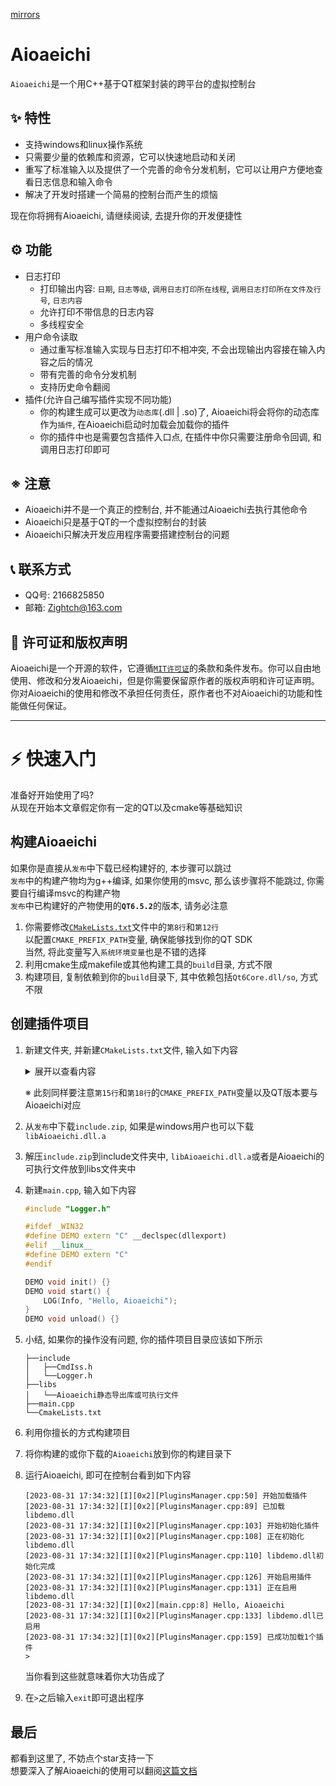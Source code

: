 [mirrors](http://101.43.118.146:19133/Zightch/Aioaeichi/)

# Aioaeichi
`Aioaeichi`是一个用C++基于QT框架封装的跨平台的虚拟控制台

## ✨ 特性
* 支持windows和linux操作系统  
* 只需要少量的依赖库和资源，它可以快速地启动和关闭  
* 重写了标准输入以及提供了一个完善的命令分发机制，它可以让用户方便地查看日志信息和输入命令  
* 解决了开发时搭建一个简易的控制台而产生的烦恼  

现在你将拥有Aioaeichi, 请继续阅读, 去提升你的开发便捷性  

## ⚙ 功能
* 日志打印
  * 打印输出内容: `日期`, `日志等级`, `调用日志打印所在线程`, `调用日志打印所在文件及行号`, `日志内容`
  * 允许打印不带信息的日志内容
  * 多线程安全
* 用户命令读取
  * 通过重写标准输入实现与日志打印不相冲突, 不会出现输出内容接在输入内容之后的情况
  * 带有完善的命令分发机制
  * 支持历史命令翻阅
* 插件(允许自己编写插件实现不同功能)
  * 你的构建生成可以更改为`动态库`(.dll | .so)了, Aioaeichi将会将你的动态库作为`插件`, 在Aioaeichi启动时加载会加载你的插件
  * 你的插件中也是需要包含插件入口点, 在插件中你只需要注册命令回调, 和调用日志打印即可

## ※ 注意
* Aioaeichi并不是一个真正的控制台, 并不能通过Aioaeichi去执行其他命令
* Aioaeichi只是基于QT的一个虚拟控制台的封装
* Aioaeichi只解决开发应用程序需要搭建控制台的问题

## 📞 联系方式
* QQ号: 2166825850
* 邮箱: Zightch@163.com

## 🔑 许可证和版权声明
Aioaeichi是一个开源的软件，它遵循[`MIT许可证`](License)的条款和条件发布。你可以自由地使用、修改和分发Aioaeichi，但是你需要保留原作者的版权声明和许可证声明。你对Aioaeichi的使用和修改不承担任何责任，原作者也不对Aioaeichi的功能和性能做任何保证。

---
# ⚡ 快速入门
准备好开始使用了吗?  
从现在开始本文章假定你有一定的QT以及cmake等基础知识

## 构建Aioaeichi
如果你是直接从`发布`中下载已经构建好的, 本步骤可以跳过  
`发布`中的构建产物均为g++编译, 如果你使用的msvc, 那么该步骤将不能跳过, 你需要自行编译msvc的构建产物  
`发布`中已构建好的产物使用的<b>`QT6.5.2`</b>的版本, 请务必注意

1. 你需要修改[`CMakeLists.txt`](CMakeLists.txt)文件中的`第8行`和`第12行`  
  以配置`CMAKE_PREFIX_PATH`变量, 确保能够找到你的QT SDK  
  当然, 将此变量写入`系统环境变量`也是不错的选择
2. 利用cmake生成makefile或其他构建工具的`build`目录, 方式不限
3. 构建项目, 复制依赖到你的`build`目录下, 其中依赖包括`Qt6Core.dll/so`, 方式不限

## 创建插件项目
1.  新建文件夹, 并新建`CMakeLists.txt`文件, 输入如下内容
    <details>
      <summary>展开以查看内容</summary>

    ```
    cmake_minimum_required(VERSION 3.21)
    set(projectName demo)
    project(${projectName})
    
    set(CMAKE_ARCHIVE_OUTPUT_DIRECTORY ${CMAKE_BINARY_DIR}/plugins)
    set(CMAKE_LIBRARY_OUTPUT_DIRECTORY ${CMAKE_BINARY_DIR}/plugins)
    set(CMAKE_RUNTIME_OUTPUT_DIRECTORY ${CMAKE_BINARY_DIR}/plugins)
    
    set(CMAKE_CXX_STANDARD 20)
    set(CMAKE_CXX_STANDARD_REQUIRED ON)
    
    set(CMAKE_INCLUDE_CURRENT_DIR ON)
    
    if (WIN32)
            set(CMAKE_PREFIX_PATH "D:\\Qt\\6.5.2\\mingw_64\\lib\\cmake")
            set(libs Aioaeichi)
    elseif(UNIX)
            set(CMAKE_PREFIX_PATH "/opt/Qt/6.5.2/gcc_64/lib/cmake")
            set(libs Aioaeichi)
    endif ()
    
    set(CMAKE_AUTOUIC ON)
    set(CMAKE_AUTOMOC ON)
    set(CMAKE_AUTORCC ON)
    
    link_directories(libs)
    
    find_package(QT NAMES Qt6 Qt5 COMPONENTS Core REQUIRED)
    find_package(Qt${QT_VERSION_MAJOR} COMPONENTS Core REQUIRED)
    
    include_directories(include)
    include_directories(./${projectName})
    
    add_library(
            ${projectName}
            SHARED
            main.cpp
    )
    
    target_link_libraries(
            ${projectName}
            Qt${QT_VERSION_MAJOR}::Core
            ${libs}
            )
    ```

    </details>

    ※ 此刻同样要注意`第15行`和`第18行`的`CMAKE_PREFIX_PATH`变量以及QT版本要与Aioaeichi对应
2.  从`发布`中下载`include.zip`, 如果是windows用户也可以下载`libAioaeichi.dll.a`  
3.  解压`include.zip`到include文件夹中, `libAioaeichi.dll.a`或者是Aioaeichi的可执行文件放到libs文件夹中
4.  新建`main.cpp`, 输入如下内容
    ```C++
    #include "Logger.h"

    #ifdef _WIN32
    #define DEMO extern "C" __declspec(dllexport)
    #elif __linux__
    #define DEMO extern "C"
    #endif
    
    DEMO void init() {}
    DEMO void start() {
        LOG(Info, "Hello, Aioaeichi");
    }
    DEMO void unload() {}
    ```
5.  小结, 如果你的操作没有问题, 你的插件项目目录应该如下所示
    ```
    ├──include
    │   ├──CmdIss.h
    │   └──Logger.h
    ├──libs
    │   └──Aioaeichi静态导出库或可执行文件
    ├──main.cpp
    └──CmakeLists.txt
    ```
6.  利用你擅长的方式构建项目
7.  将你构建的或你下载的`Aioaeichi`放到你的构建目录下
8.  运行Aioaeichi, 即可在控制台看到如下内容
    ```
    [2023-08-31 17:34:32][I][0x2][PluginsManager.cpp:50] 开始加载插件
    [2023-08-31 17:34:32][I][0x2][PluginsManager.cpp:89] 已加载libdemo.dll
    [2023-08-31 17:34:32][I][0x2][PluginsManager.cpp:103] 开始初始化插件
    [2023-08-31 17:34:32][I][0x2][PluginsManager.cpp:108] 正在初始化libdemo.dll
    [2023-08-31 17:34:32][I][0x2][PluginsManager.cpp:110] libdemo.dll初始化完成
    [2023-08-31 17:34:32][I][0x2][PluginsManager.cpp:126] 开始启用插件
    [2023-08-31 17:34:32][I][0x2][PluginsManager.cpp:131] 正在启用libdemo.dll
    [2023-08-31 17:34:32][I][0x2][main.cpp:8] Hello, Aioaeichi
    [2023-08-31 17:34:32][I][0x2][PluginsManager.cpp:133] libdemo.dll已启用
    [2023-08-31 17:34:32][I][0x2][PluginsManager.cpp:159] 已成功加载1个插件
    >
    ```
    当你看到这些就意味着你大功告成了
9.  在`>`之后输入`exit`即可退出程序
## 最后
都看到这里了, 不妨点个star支持一下  
想要深入了解Aioaeichi的使用可以翻阅[这篇文档](advanced.md)
